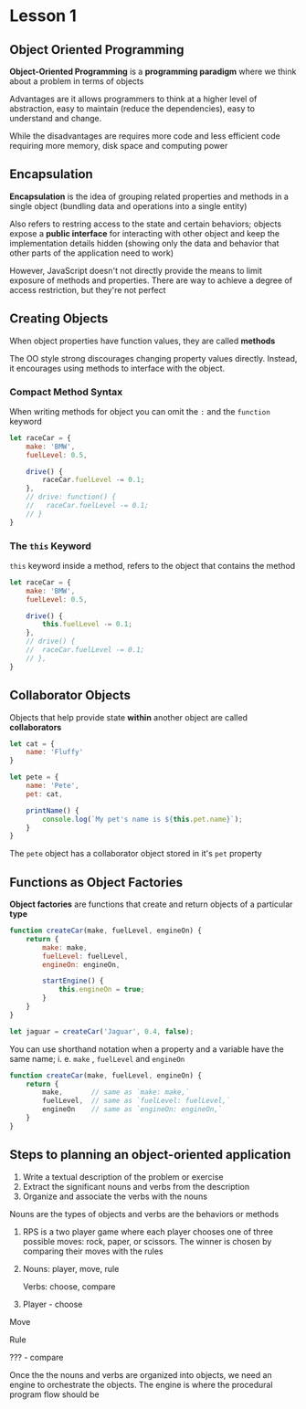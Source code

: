 # Lesson 1

## Object Oriented Programming

**Object-Oriented Programming** is a **programming paradigm** where we think about a problem in terms of objects

Advantages are it allows programmers to think at a higher level of abstraction, easy to maintain (reduce the dependencies), easy to understand and change. 

While the disadvantages are requires more code and less efficient code requiring more memory, disk space and computing power

## Encapsulation

**Encapsulation** is the idea of grouping related properties and methods in a single object (bundling data and operations into a single entity)

Also refers to restring access to the state and certain behaviors; objects expose a **public interface** for interacting with other object and keep the implementation details hidden (showing only the data and behavior that other parts of the application need to work)

However, JavaScript doesn't not directly provide the means to limit exposure of methods and properties. There are way to achieve a degree of access restriction, but they're not perfect

## Creating Objects

When object properties have function values, they are called **methods**

The OO style strong discourages changing property values directly. Instead, it encourages using methods to interface with the object.

### Compact Method Syntax

When writing methods for object you can omit the `:` and the `function` keyword

```jsx
let raceCar = {
	make: 'BMW',
	fuelLevel: 0.5,

	drive() {
		raceCar.fuelLevel -= 0.1;
	},
	// drive: function() {
	// 	 raceCar.fuelLevel -= 0.1;
	// }
}
```

### The `this` Keyword

`this` keyword inside a method, refers to the object that contains the method

```jsx
let raceCar = {
	make: 'BMW',
	fuelLevel: 0.5,

	drive() {
		this.fuelLevel -= 0.1;
	},
	// drive() {
	//	raceCar.fuelLevel -= 0.1;
	// },
}
```

## Collaborator Objects

Objects that help provide state **within** another object are called **collaborators**

```jsx
let cat = {
	name: 'Fluffy'
}

let pete = {
	name: 'Pete',
	pet: cat,

	printName() {
		console.log(`My pet's name is ${this.pet.name}`);	
	}
}
```

The `pete` object has a collaborator object stored in it's `pet` property

## Functions as Object Factories

**Object factories** are functions that create and return objects of a particular **type**

```jsx
function createCar(make, fuelLevel, engineOn) {
	return {
		make: make, 
		fuelLevel: fuelLevel,
		engineOn: engineOn,

		startEngine() {
			this.engineOn = true;
		}
	}
}

let jaguar = createCar('Jaguar', 0.4, false);
```

You can use shorthand notation when a property and a variable have the same name; i. e. `make` , `fuelLevel`  and `engineOn` 

```jsx
function createCar(make, fuelLevel, engineOn) {
	return {
		make,       // same as `make: make,`
		fuelLevel,  // same as `fuelLevel: fuelLevel,`
		engineOn    // same as `engineOn: engineOn,`
	}
}
```

## Steps to planning an object-oriented application

1. Write a textual description of the problem or exercise
2. Extract the significant nouns and verbs from the description
3. Organize and associate the verbs with the nouns

Nouns are the types of objects and verbs are the behaviors or methods

1. RPS is a two player game where each player chooses one of three possible moves: rock, paper, or scissors. The winner is chosen by comparing their moves with the rules
2. Nouns: player, move, rule

    Verbs: choose, compare

 3.  Player - choose

Move

Rule

??? - compare

Once the the nouns and verbs are organized into objects, we need an engine to orchestrate the objects. The engine is where the procedural program flow should be